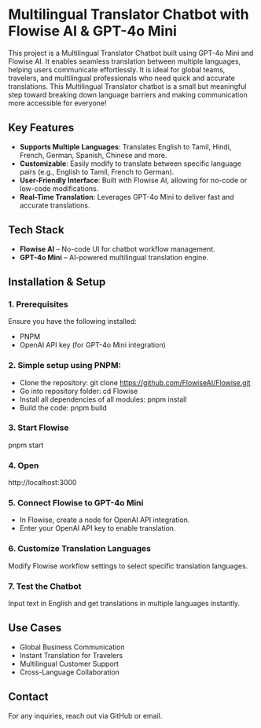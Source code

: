 # Multilingual Translator Chatbot with Flowise AI & GPT-4o Mini
This project is a Multilingual Translator Chatbot built using GPT-4o Mini and Flowise AI. It enables seamless translation between multiple languages, helping users communicate effortlessly. It is ideal for global teams, travelers, and multilingual professionals who need quick and accurate translations. This Multilingual Translator chatbot is a small but meaningful step toward breaking down language barriers and making communication more accessible for everyone!

## Key Features
- **Supports Multiple Languages**: Translates English to Tamil, Hindi, French, German, Spanish, Chinese and more.
- **Customizable**: Easily modify to translate between specific language pairs (e.g., English to Tamil, French to German).
- **User-Friendly Interface**: Built with Flowise AI, allowing for no-code or low-code modifications.
- **Real-Time Translation**: Leverages GPT-4o Mini to deliver fast and accurate translations.

## Tech Stack
- **Flowise AI** – No-code UI for chatbot workflow management.
- **GPT-4o Mini** – AI-powered multilingual translation engine.

## Installation & Setup
### 1. Prerequisites
Ensure you have the following installed:
- PNPM
- OpenAI API key (for GPT-4o Mini integration)
  
### 2. Simple setup using PNPM:
- Clone the repository: 
git clone https://github.com/FlowiseAI/Flowise.git
- Go into repository folder: 
cd Flowise
- Install all dependencies of all modules: 
pnpm install
- Build the code: 
pnpm build

### 3. Start Flowise
pnpm start

### 4. Open
http://localhost:3000

### 5. Connect Flowise to GPT-4o Mini
- In Flowise, create a node for OpenAI API integration.
- Enter your OpenAI API key to enable translation.
  
### 6. Customize Translation Languages
Modify Flowise workflow settings to select specific translation languages.

### 7. Test the Chatbot
Input text in English and get translations in multiple languages instantly.

## Use Cases
- Global Business Communication
- Instant Translation for Travelers
- Multilingual Customer Support
- Cross-Language Collaboration

## Contact
For any inquiries, reach out via GitHub or email.
